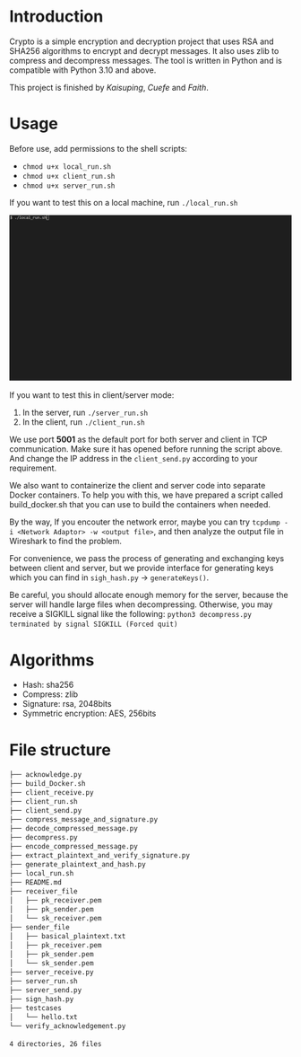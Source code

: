 # Introduction
Crypto is a simple encryption and decryption project that uses RSA and SHA256
algorithms to encrypt and decrypt messages. It also uses zlib to compress and
decompress messages. The tool is written in Python and is compatible with 
Python 3.10 and above.

This project is finished by *Kaisuping*, *Cuefe* and *Faith*.

# Usage
Before use, add permissions to the shell scripts:
- `chmod u+x local_run.sh`
- `chmod u+x client_run.sh`
- `chmod u+x server_run.sh`

If you want to test this on a local machine, 
    run `./local_run.sh`

![Reference](show.gif)

If you want to test this in client/server mode:
1. In the server, run `./server_run.sh`
2. In the client, run `./client_run.sh`

We use port **5001** as the default port for both server and client in TCP communication.
Make sure it has opened before running the script above. And change the IP address in 
the `client_send.py` according to your requirement.

We also want to containerize the client and server code into separate Docker containers. To help 
you with this, we have prepared a script called build_docker.sh that you can use to build the containers when needed.

By the way, If you encouter the network error, maybe you can try `tcpdump -i <Network Adaptor> -w <output file>`,
and then analyze the output file in Wireshark to find the problem.

For convenience, we pass the process of generating and exchanging keys between client and server,
but we provide interface for generating keys which you can find in `sigh_hash.py` -> `generateKeys()`.

Be careful, you should allocate enough memory for the server, because the server will handle 
large files when decompressing. Otherwise, you may receive a SIGKILL signal like the following:
    `python3 decompress.py terminated by signal SIGKILL (Forced quit)`

# Algorithms
- Hash: sha256
- Compress: zlib
- Signature: rsa, 2048bits
- Symmetric encryption: AES, 256bits

# File structure
```
├── acknowledge.py
├── build_Docker.sh
├── client_receive.py
├── client_run.sh
├── client_send.py
├── compress_message_and_signature.py
├── decode_compressed_message.py
├── decompress.py
├── encode_compressed_message.py
├── extract_plaintext_and_verify_signature.py
├── generate_plaintext_and_hash.py
├── local_run.sh
├── README.md
├── receiver_file
│   ├── pk_receiver.pem
│   ├── pk_sender.pem
│   └── sk_receiver.pem
├── sender_file
│   ├── basical_plaintext.txt
│   ├── pk_receiver.pem
│   ├── pk_sender.pem
│   └── sk_sender.pem
├── server_receive.py
├── server_run.sh
├── server_send.py
├── sign_hash.py
├── testcases
│   └── hello.txt
└── verify_acknowledgement.py

4 directories, 26 files
